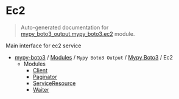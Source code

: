 # Ec2

> Auto-generated documentation for [mypy_boto3_output.mypy_boto3.ec2](https://github.com/vemel/mypy_boto3/blob/master/mypy_boto3_output/mypy_boto3/ec2/__init__.py) module.

Main interface for ec2 service

- [mypy-boto3](../../../README.md#mypy_boto3) / [Modules](../../../MODULES.md#mypy-boto3-modules) / `Mypy Boto3 Output` / [Mypy Boto3](../index.md#mypy-boto3) / Ec2
    - Modules
        - [Client](client.md#client)
        - [Paginator](paginator.md#paginator)
        - [ServiceResource](service_resource.md#serviceresource)
        - [Waiter](waiter.md#waiter)
